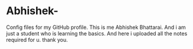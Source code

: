 # Abhishek-
Config files for my GitHub profile.
This is me Abhishek Bhattarai.
And i am just a student who is learning the basics.
And here i uploaded all the notes required for u.
thank you.
